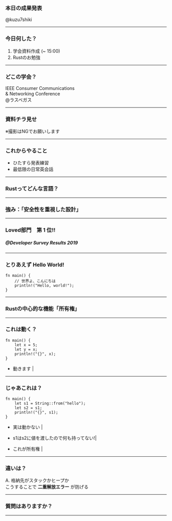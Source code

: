 ### 本日の成果発表
@kuzu7shiki

---

### 今日何した？
1. 学会資料作成 (~ 15:00)
2. Rustのお勉強
---

### どこの学会？
IEEE Consumer Communications  
& Networking Conference  
@ラスベガス

---

### 資料チラ見せ
※撮影はNGでお願いします

---

### これからやること
- ひたすら発表練習
- 最低限の日常英会話

---

### Rustってどんな言語？

---

### 強み：「安全性を重視した設計」

---

### Loved部門　第 __1__ 位!! 

##### @Developer Survey Results 2019
---

### とりあえず Hello World!

```
fn main() {
    // 世界よ、こんにちは
    println!("Hello, world!");
}
```
---

### Rustの中心的な機能「所有権」

---

### これは動く？

```
fn main() {
    let x = 5;
    let y = x;
    println!("{}", x);
}
```
- 動きます |

---

### じゃあこれは？

```
fn main() {
    let s1 = String::from("hello");
    let s2 = s1;
    println!("{}", s1);
}
```
- 実は動かない |

- s1はs2に値を渡したので何も持ってない!|
- これが所有権 |

---

### 違いは？

A. 格納先がスタックかヒープか  
こうすることで __二重解放エラー__ が防げる

---

### 質問はありますか？

---


